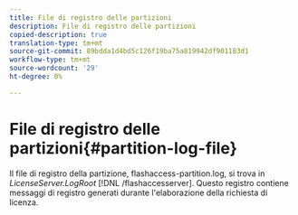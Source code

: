 ```yaml
---
title: File di registro delle partizioni
description: File di registro delle partizioni
copied-description: true
translation-type: tm+mt
source-git-commit: 89bdda1d4bd5c126f19ba75a819942df901183d1
workflow-type: tm+mt
source-wordcount: '29'
ht-degree: 0%

---
```



# File di registro delle partizioni{#partition-log-file}

Il file di registro della partizione, flashaccess-partition.log, si trova in *LicenseServer.LogRoot* [!DNL /flashaccesserver]. Questo registro contiene messaggi di registro generati durante l&#39;elaborazione della richiesta di licenza.
